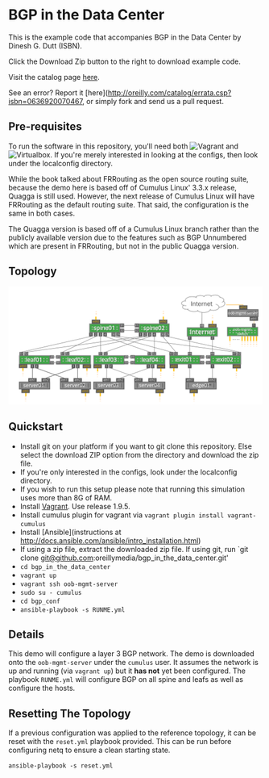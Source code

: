 BGP in the Data Center
==========

This is the example code that accompanies BGP in the Data Center by Dinesh G. Dutt (ISBN). 

Click the Download Zip button to the right to download example code.

Visit the catalog page [here](http://shop.oreilly.com/product/0636920070467.do).

See an error? Report it [here](http://oreilly.com/catalog/errata.csp?isbn=0636920070467, or simply fork and send us a pull request.


Pre-requisites
----------------

To run the software in this repository, you'll need both ![Vagrant](https://www.vagrantup.com/) and ![Virtualbox](https://www.virtualbox.org/).
If you're merely interested in looking at the configs, then look under the localconfig directory.

While the book talked about FRRouting as the open source routing suite, because the demo here is based off of Cumulus Linux' 3.3.x release, Quagga is still used. However, the next release of Cumulus Linux will have FRRouting as the default routing suite. That said, the configuration is the same in both cases.

The Quagga version is based off of a Cumulus Linux branch rather than the publicly available version due to the features such as BGP Unnumbered which are present in FRRouting, but not in the public Quagga version.

Topology
---------
![Cumulus Reference Topology](https://github.com/CumulusNetworks/cldemo-vagrant/raw/master/cldemo_topology.png)

Quickstart
-------------
* Install git on your platform if you want to git clone this repository. Else select the download ZIP option from the directory and download the zip file.
* If you're only interested in the configs, look under the localconfig directory.
* If you wish to run this setup please note that running this simulation uses more than 8G of RAM.
* Install [Vagrant](https://releases.hashicorp.com/vagrant/). Use release 1.9.5.
* Install cumulus plugin for vagrant via `vagrant plugin install vagrant-cumulus`
* Install [Ansible](instructions at http://docs.ansible.com/ansible/intro_installation.html)
* If using a zip file, extract the downloaded zip file. If using git, run `git clone git@github.com:oreillymedia/bgp_in_the_data_center.git'
* `cd bgp_in_the_data_center`
* `vagrant up`
* `vagrant ssh oob-mgmt-server`
* `sudo su - cumulus`
* `cd bgp_conf`
* `ansible-playbook -s RUNME.yml`


Details
------------------------

This demo will configure a layer 3 BGP network. The demo is downloaded onto the `oob-mgmt-server` under the `cumulus` user. It assumes the network is up and running (via `vagrant up`) but it **has not** yet been configured. The playbook `RUNME.yml` will configure BGP on all spine and leafs as well as configure the hosts.



Resetting The Topology
------------------------
If a previous configuration was applied to the reference topology, it can be reset with the `reset.yml` playbook provided. This can be run before configuring netq to ensure a clean starting state.

    ansible-playbook -s reset.yml
